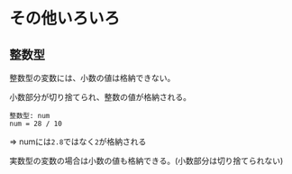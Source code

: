 # その他いろいろ

## 整数型

整数型の変数には、小数の値は格納できない。

小数部分が切り捨てられ、整数の値が格納される。

```
整数型: num
num = 28 / 10
```

=> numには`2.8`ではなく`2`が格納される

実数型の変数の場合は小数の値も格納できる。(小数部分は切り捨てられない)

